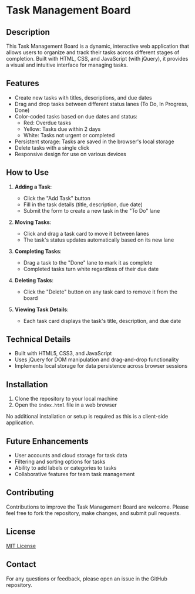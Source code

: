 # Task Management Board

## Description

This Task Management Board is a dynamic, interactive web application that allows users to organize and track their tasks across different stages of completion. Built with HTML, CSS, and JavaScript (with jQuery), it provides a visual and intuitive interface for managing tasks.

## Features

- Create new tasks with titles, descriptions, and due dates
- Drag and drop tasks between different status lanes (To Do, In Progress, Done)
- Color-coded tasks based on due dates and status:
  - Red: Overdue tasks
  - Yellow: Tasks due within 2 days
  - White: Tasks not urgent or completed
- Persistent storage: Tasks are saved in the browser's local storage
- Delete tasks with a single click
- Responsive design for use on various devices

## How to Use

1. **Adding a Task**:
   - Click the "Add Task" button
   - Fill in the task details (title, description, due date)
   - Submit the form to create a new task in the "To Do" lane

2. **Moving Tasks**:
   - Click and drag a task card to move it between lanes
   - The task's status updates automatically based on its new lane

3. **Completing Tasks**:
   - Drag a task to the "Done" lane to mark it as complete
   - Completed tasks turn white regardless of their due date

4. **Deleting Tasks**:
   - Click the "Delete" button on any task card to remove it from the board

5. **Viewing Task Details**:
   - Each task card displays the task's title, description, and due date

## Technical Details

- Built with HTML5, CSS3, and JavaScript
- Uses jQuery for DOM manipulation and drag-and-drop functionality
- Implements local storage for data persistence across browser sessions

## Installation

1. Clone the repository to your local machine
2. Open the `index.html` file in a web browser

No additional installation or setup is required as this is a client-side application.

## Future Enhancements

- User accounts and cloud storage for task data
- Filtering and sorting options for tasks
- Ability to add labels or categories to tasks
- Collaborative features for team task management

## Contributing

Contributions to improve the Task Management Board are welcome. Please feel free to fork the repository, make changes, and submit pull requests.

## License

[MIT License](LICENSE.md)

## Contact

For any questions or feedback, please open an issue in the GitHub repository.
